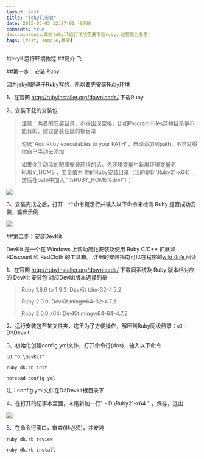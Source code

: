 ```yaml
---
layout: post
title: "jekyll安装"
date: 2015-03-05 12:27:01 -0700
comments: true
desc:windows上面的jekyll运行环境需要下载ruby，过程颇为复杂！
tags: [test, sample,基础]
---
```


#jekyll 运行环境教程
##简介
飞

##第一步：安装 Ruby

因为jekyll是基于Ruby写的，所以要先安装Ruby环境

1、在官网 <a href="http://rubyinstaller.org/downloads/" target="_blank">http://rubyinstaller.org/downloads/</a> 下载Ruby

2、安装下载的安装包
> 注意：两者的安装目录，不得出现空格，比如Program Files这种目录是不能有的，建议是装在盘的根目录
> 
> 勾选"Add Ruby executables to your PATH"，自动添加到path，不然就得你自己手动去添加
>  
> 如果你手动添加配置安装环境的话。先环境变量中新增环境变量名 RUBY_HOME ，变量值为 你的Ruby安装目录（我的是D:\Ruby21-x64）,然后在path中加入 "%RUBY_HOME%\bin"）；

![](http://7u2sny.com1.z0.glb.clouddn.com/jekyll_steup_1.png)

3、安装完成之后，打开一个命令提示行并输入以下命令来检测 Ruby 是否成功安装，输出示例

![](http://7u2sny.com1.z0.glb.clouddn.com/jekyll_steup_2.png)

##第二步：安装DevKit

DevKit 是一个在 Windows 上帮助简化安装及使用 Ruby C/C++ 扩展如 RDiscount 和 RedCloth 的工具箱。 详细的安装指南可以在程序的<a href="https://github.com/oneclick/rubyinstaller/wiki/Development-Kit#installation-instructions">wiki 页面 </a> 阅读


 1、在官网  <a href="http://rubyinstaller.org/downloads/" target="_blank">http://rubyinstaller.org/downloads/</a> 下载同系统及 Ruby 版本相对应的 DevKit 安装包
对应Devkit版本选择列举

> Ruby 1.8.6 to 1.9.3: DevKit tdm-32-4.5.2
> 
> Ruby 2.0.0: DevKit mingw64-32-4.7.2
> 
> Ruby 2.0.0 x64: DevKit mingw64-64-4.7.2

2、运行安装包至某文件夹，这里为了方便操作，解压到Ruby同级目录：如：D:\Devkit

3、初始化创建config.yml文件，打开命令行(dos)，输入以下命令

    cd “D:\DevKit”
    
    ruby dk.rb init
    
    notepad config.yml


注：config.yml文件在D:\Devkit根目录下

4、在打开的记事本里面，末尾新加一行" - D:\Ruby21-x64 " ，保存，退出

![](http://7u2sny.com1.z0.glb.clouddn.com/jekyll_steup_3.png)

5、在命令行窗口，审查(非必须)，并安装

    ruby dk.rb review

    ruby dk.rb install 
